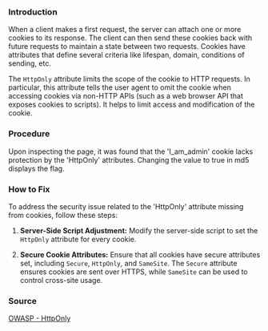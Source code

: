 ### Introduction

When a client makes a first request, the server can attach one or more cookies to its response. The client can then send these cookies back with future requests to maintain a state between two requests. Cookies have attributes that define several criteria like lifespan, domain, conditions of sending, etc.

The `HttpOnly` attribute limits the scope of the cookie to HTTP requests. In particular, this attribute tells the user agent to omit the cookie when accessing cookies via non-HTTP APIs (such as a web browser API that exposes cookies to scripts). It helps to limit access and modification of the cookie.

### Procedure

Upon inspecting the page, it was found that the 'I_am_admin' cookie lacks protection by the 'HttpOnly' attributes. Changing the value to true in md5 displays the flag.

### How to Fix

To address the security issue related to the 'HttpOnly' attribute missing from cookies, follow these steps:

1. **Server-Side Script Adjustment:** Modify the server-side script to set the `HttpOnly` attribute for every cookie.

2. **Secure Cookie Attributes:** Ensure that all cookies have secure attributes set, including `Secure`, `HttpOnly`, and `SameSite`. The `Secure` attribute ensures cookies are sent over HTTPS, while `SameSite` can be used to control cross-site usage.

### Source

[OWASP - HttpOnly](https://owasp.org/www-community/HttpOnly)